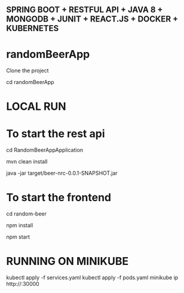 ## SPRING BOOT + RESTFUL API + JAVA 8 + MONGODB + JUNIT + REACT.JS + DOCKER + KUBERNETES
 
# randomBeerApp

Clone the project

cd randomBeerApp

# LOCAL RUN

# To start the rest api

cd RandomBeerAppApplication

mvn clean install

java -jar target/beer-nrc-0.0.1-SNAPSHOT.jar

# To start the frontend 

cd random-beer

npm install

npm start


# RUNNING ON MINIKUBE
kubectl apply -f services.yaml
kubectl apply -f pods.yaml
minikube ip 
http://<minikube ip>:30000

